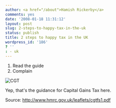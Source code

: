 ```yaml
---
author: <a href="/about">Hamish Rickerby</a>
comments: yes
date: '2008-01-18 11:31:12'
layout: post
slug: 2-steps-to-happy-tax-in-the-uk
status: publish
title: 2 steps to happy tax in the UK
wordpress_id: '186'
? ''
: - uk
---
```


1. Read the guide
2. Complain

<img id="image185" src="http://hamishrickerby.com/wp-content/uploads/2008/01/cgt.png" alt="CGT" />

Yep, that's the guidance for Capital Gains Tax here.

Source: <a href="http://www.hmrc.gov.uk/leaflets/cgtfs1.pdf">http://www.hmrc.gov.uk/leaflets/cgtfs1.pdf</a>